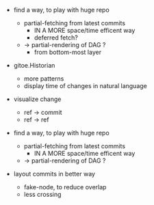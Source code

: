 - find a way, to play with huge repo
    - partial-fetching from latest commits
        - IN A MORE space/time efficent way
        - deferred fetch?
    - -> partial-rendering of DAG ?
        - from bottom-most layer

- gitoe.Historian
    - more patterns
    - display time of changes in natural language

- visualize change
    - ref -> commit
    - ref -> ref

- find a way, to play with huge repo
    - partial-fetching from latest commits
        - IN A MORE space/time efficent way
    - -> partial-rendering of DAG ?

- layout commits in better way
    - fake-node, to reduce overlap
    - less crossing
